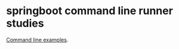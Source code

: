 # springboot command line runner studies


[Command line examples](https://howtodoinjava.com/spring-boot/command-line-runner-interface-example/).
